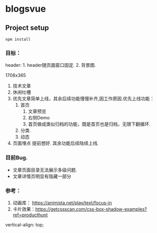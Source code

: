 # blogsvue

## Project setup
```
npm install
```

### 目标：

header:
    1. header随页面窗口固定.
    2. 背景图.

1708x365

1. 技术文章
2. 休闲吐槽
3. 优先文章简单上线，其余后续功能慢慢补齐,因工作原因.优先上线功能：
    1. 首页
        1. 文章预览
        2. 右侧Demo
       3. 首页做成类似归档的功能，既是首页也是归档，无限下翻循环. 
    2. 分类.
    3. 动态
4. 页面埋点 提前想好.
其余功能后续陆续上线.

### 目前Bug.
- 文章页面目录无法展示多级问题. 
- 文章详情页明显有隐藏一部分

### 参考：
1. 动画库： https://animista.net/play/text/focus-in
2. 卡片效果：https://getcssscan.com/css-box-shadow-examples?ref=producthunt

vertical-align: top;
